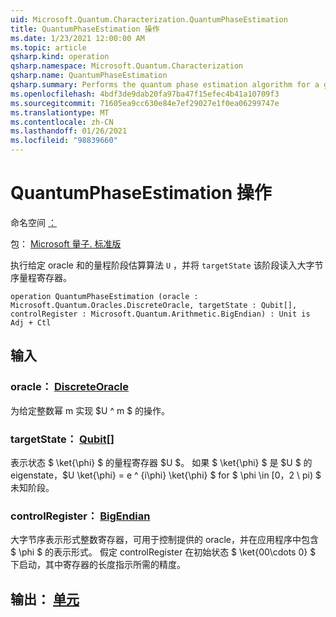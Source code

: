 ```yaml
---
uid: Microsoft.Quantum.Characterization.QuantumPhaseEstimation
title: QuantumPhaseEstimation 操作
ms.date: 1/23/2021 12:00:00 AM
ms.topic: article
qsharp.kind: operation
qsharp.namespace: Microsoft.Quantum.Characterization
qsharp.name: QuantumPhaseEstimation
qsharp.summary: Performs the quantum phase estimation algorithm for a given oracle `U` and `targetState`, reading the phase into a big-endian quantum register.
ms.openlocfilehash: 4bdf3de9dab20fa97ba47f15efec4b41a10709f3
ms.sourcegitcommit: 71605ea9cc630e84e7ef29027e1f0ea06299747e
ms.translationtype: MT
ms.contentlocale: zh-CN
ms.lasthandoff: 01/26/2021
ms.locfileid: "98839660"
---
```

# <a name="quantumphaseestimation-operation"></a>QuantumPhaseEstimation 操作

命名空间 [：](xref:Microsoft.Quantum.Characterization)

包： [Microsoft 量子. 标准版](https://nuget.org/packages/Microsoft.Quantum.Standard)


执行给定 oracle 和的量程阶段估算算法 `U` ，并将 `targetState` 该阶段读入大字节序量程寄存器。

```qsharp
operation QuantumPhaseEstimation (oracle : Microsoft.Quantum.Oracles.DiscreteOracle, targetState : Qubit[], controlRegister : Microsoft.Quantum.Arithmetic.BigEndian) : Unit is Adj + Ctl
```


## <a name="input"></a>输入

### <a name="oracle--discreteoracle"></a>oracle： [DiscreteOracle](xref:Microsoft.Quantum.Oracles.DiscreteOracle)

为给定整数幂 m 实现 $U ^ m $ 的操作。


### <a name="targetstate--qubit"></a>targetState： [Qubit](xref:microsoft.quantum.lang-ref.qubit)[]

表示状态 $ \ket{\phi} $ 的量程寄存器 $U $。 如果 $ \ket{\phi} $ 是 $U $ 的 eigenstate，$U \ket{\phi} = e ^ {i\phi} \ket{\phi} $ for $ \phi \in [0，2 \ pi) $ 未知阶段。


### <a name="controlregister--bigendian"></a>controlRegister： [BigEndian](xref:Microsoft.Quantum.Arithmetic.BigEndian)

大字节序表示形式整数寄存器，可用于控制提供的 oracle，并在应用程序中包含 $ \phi $ 的表示形式。 假定 controlRegister 在初始状态 $ \ket{00\cdots 0} $ 下启动，其中寄存器的长度指示所需的精度。



## <a name="output--unit"></a>输出： [单元](xref:microsoft.quantum.lang-ref.unit)

